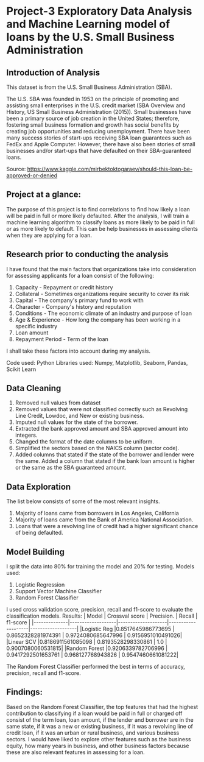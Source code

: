 # Project-3 Exploratory Data Analysis and Machine Learning model of loans by the U.S. Small Business Administration
## Introduction of Analysis
This dataset is from the U.S. Small Business Administration (SBA).

The U.S. SBA was founded in 1953 on the principle of promoting and assisting small enterprises in the U.S. credit market (SBA Overview and History, US Small Business Administration (2015)). Small businesses have been a primary source of job creation in the United States; therefore, fostering small business formation and growth has social benefits by creating job opportunities and reducing unemployment. There have been many success stories of start-ups receiving SBA loan guarantees such as FedEx and Apple Computer. However, there have also been stories of small businesses and/or start-ups that have defaulted on their SBA-guaranteed loans.

Source: https://www.kaggle.com/mirbektoktogaraev/should-this-loan-be-approved-or-denied

## Project at a glance:
The purpose of this project is to find correlations to find how likely a loan will be paid in full or more likely defaulted. After the analysis, I will train a machine learning algorithm to classify loans as more likely to be paid in full or as more likely to default. This can be help businesses in assessing clients when they are applying for a loan.

## Research prior to conducting the analysis
I have found that the main factors that organizations take into consideration for assessing applicants for a loan consist of the following:
1. Capacity - Repayment or credit history
2. Collateral - Sometimes organizations require security to cover its risk
3. Capital - The company's primary fund to work with
4. Character - Company's history and reputation
5. Conditions - The economic climate of an industry and purpose of loan
6. Age & Experience - How long the company has been working in a specific industry
7. Loan amount
8. Repayment Period - Term of the loan

I shall take these factors into account during my analysis.

Code used: Python
Libraries used: Numpy, Matplotlib, Seaborn, Pandas, Scikit Learn

## Data Cleaning
1. Removed null values from dataset
2. Removed values that were not classified correctly such as Revolving Line Credit, Lowdoc, and New or existing business.
3. Imputed null values for the state of the borrower.
4. Extracted the bank approved amount and SBA approved amount into integers.
5. Changed the format of the date columns to be uniform.
6. Simplified the sectors based on the NAICS column (sector code).
7. Added columns that stated if the state of the borrower and lender were the same. Added a column that stated if the bank loan amount is higher or the same as the SBA guaranteed amount.

## Data Exploration
The list below consists of some of the most relevant insights.
1. Majority of loans came from borrowers in Los Angeles, California
2. Majority of loans came from the Bank of America National Association.
3. Loans that were a revolving line of credit had a higher significant chance of being defaulted.

## Model Building
I split the data into 80% for training the model and 20% for testing.
Models used:
1. Logistic Regression
2. Support Vector Machine Classifier
3. Random Forest Classifier

I used cross validation score, precision, recall and f1-score to evaluate the classification models.
Results:
| Model        | Crossval score    | Precision.         | Recall             | f1-score          |
|--------------|-------------------|--------------------|--------------------|-------------------|
|Logistic Reg  |0.8517645986773695 | 0.8652328281974391 | 0.9724080685647996 | 0.9156951010491026|
|Linear SCV    |0.8186911561085098 | 0.8193528298330861 | 1.0                | 0.9007080060531815|
|Random Forest |0.9206339782706996 | 0.9417292501653761 | 0.968127768943826  | 0.9547460661081222|

The Random Forest Classifier performed the best in terms of accuracy, precision, recall and f1-score.

## Findings:
Based on the Random Forest Classifier, the top features that had the highest contribution to classifying if a loan would be paid in full or charged off consist of the term loan, loan amount, if the lender and borrower are in the same state, if it was a new or existing business, if it was a revolving line of credit loan, if it was an urban or rural business, and various business sectors. I would have liked to explore other features such as the business equity, how many years in business, and other business factors because these are also relevant features in assessing for a loan.
